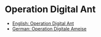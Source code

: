 # Operation Digital Ant

* [English: Operation Digital Ant](EN)
* [German: Operation Digitale Ameise](DE)
